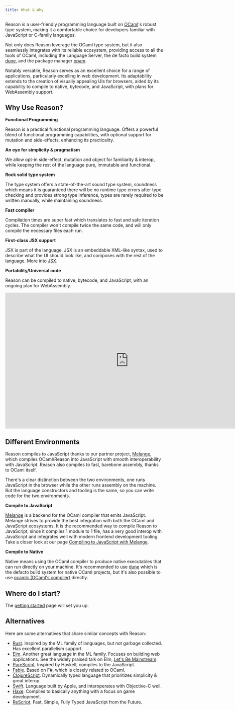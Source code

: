 ```yaml
---
title: What & Why
---
```


Reason is a user-friendly programming language built on [OCaml](http://ocaml.org)'s robust type system, making it a comfortable choice for developers familiar with JavaScript or C-family languages.

Not only does Reason leverage the OCaml type system, but it also seamlessly integrates with its reliable ecosystem, providing access to all the tools of OCaml, including the Language Server, the de facto build system [dune](https://dune.build), and the package manager [opam](https://opam.ocaml.org).

Notably versatile, Reason serves as an excellent choice for a range of applications, particularly excelling in web development. Its adaptability extends to the creation of visually appealing UIs for browsers, aided by its capability to compile to native, bytecode, and JavaScript, with plans for WebAssembly support.

## Why Use Reason?

**Functional Programming**

Reason is a practical functional programming language. Offers a powerful blend of functional programming capabilities, with optional support for mutation and side-effects, enhancing its practicality.

**An eye for simplicity & pragmatism**

We allow opt-in side-effect, mutation and object for familiarity & interop, while keeping the rest of the language pure, immutable and functional.

**Rock solid type system**

The type system offers a state-of-the-art sound type system, soundness  which means it is guaranteed there will be no runtime type errors after type checking and provides strong type inference, types are rarely required to be written manually, while maintaining soundness.

**Fast compiler**

Compilation times are super fast which translates to fast and safe iteration cycles. The compiler won't compile twice the same code, and will only compile the necessary files each run.

**First-class JSX support**

JSX is part of the language. JSX is an embeddable XML-like syntax, used to describe what the UI should look like, and composes with the rest of the language. More into [JSX](jsx.md).

**Portability/Universal code**

Reason can be compiled to native, bytecode, and JavaScript, with an ongoing plan for WebAssembly.

<iframe
  width="784"
  height="432"
  src="https://www.youtube.com/embed/5fG_lyNuEAw?si=HPFaMIMIX0Krn2wK"
  title="Jordan Walke - Keynote ReasonConf US 2019"
  frameborder="0" allow="accelerometer; autoplay; clipboard-write; encrypted-media; gyroscope; picture-in-picture; web-share"
  allowfullscreen>
</iframe>

## Different Environments

Reason compiles to JavaScript thanks to our partner project, [Melange](compiling-to-js-with-melange.md), which compiles OCaml/Reason into JavaScript with smooth interoperability with JavaScript. Reason also compiles to fast, barebone assembly, thanks to OCaml itself.

There's a clear distinction between the two environments, one runs JavaScript in the browser while the other runs assembly on the machine. But the language constructors and tooling is the same, so you can write code for the two environments.

**Compile to JavaScript**

[Melange](compiling-to-js-with-melange.md) is a backend for the OCaml compiler that emits JavaScript. Melange strives to provide the best integration with both the OCaml and JavaScript ecosystems. It is the recommended way to compile Reason to JavaScript, since it compiles 1 module to 1 file, has a very good interop with JavaScript and integrates well with modern frontend development tooling. Take a closer look at our page [Compiling to JavaScript with Melange](compiling-to-js-with-melange.md).

**Compile to Native**

Native means using the OCaml compiler to produce native executables that can run directly on your machine. It's recommended to use [dune](https://dune.build) which is the defacto build system for native OCaml projects, but it's also possible to use [ocamlc (OCaml's compiler)](https://ocaml.org/docs/compiling-ocaml-projects) directly.

## Where do I start?

The [getting started](getting-started.md) page will set you up.

## Alternatives

Here are some alternatives that share similar concepts with Reason:

- [Rust](http://rust-lang.org). Inspired by the ML family of languages, but not garbage collected. Has excellent parallelism support.
- [Elm](http://elm-lang.org). Another great language in the ML family. Focuses on building web applications. See the widely praised talk on Elm, [Let's Be Mainstream](https://www.youtube.com/watch?v=oYk8CKH7OhE).
- [PureScript](http://www.purescript.org). Inspired by Haskell, compiles to the JavaScript.
- [Fable](http://fable.io/). Based on F#, which is closely related to OCaml.
- [ClojureScript](https://clojurescript.org). Dynamically typed language that prioritizes simplicity & great interop.
- [Swift](https://www.apple.com/swift/). Language built by Apple, and interoperates with Objective-C well.
- [Haxe](https://haxe.org). Compiles to basically anything with a focus on game development.
- [ReScript](rescript-lang.org). Fast, Simple, Fully Typed JavaScript from the Future.
